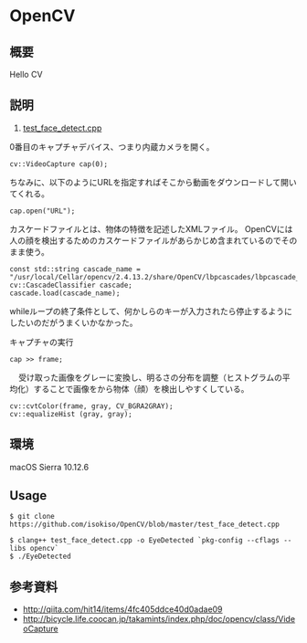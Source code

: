 # OpenCV


## 概要

Hello CV

## 説明

1. [test_face_detect.cpp](https://github.com/isokiso/OpenCV/blob/master/test_face_detect.cpp)

0番目のキャプチャデバイス、つまり内蔵カメラを開く。  

    cv::VideoCapture cap(0);

ちなみに、以下のようにURLを指定すればそこから動画をダウンロードして開いてくれる。

    cap.open("URL");

カスケードファイルとは、物体の特徴を記述したXMLファイル。
OpenCVには人の顔を検出するためのカスケードファイルがあらかじめ含まれているのでそのまま使う。

    const std::string cascade_name = "/usr/local/Cellar/opencv/2.4.13.2/share/OpenCV/lbpcascades/lbpcascade_frontalface.xml";
    cv::CascadeClassifier cascade;
    cascade.load(cascade_name);  

whileループの終了条件として、何かしらのキーが入力されたら停止するようにしたいのだがうまくいかなかった。

キャプチャの実行

    cap >> frame;
    
受け取った画像をグレーに変換し、明るさの分布を調整（ヒストグラムの平均化）することで画像をから物体（顔）を検出しやすくしている。

    cv::cvtColor(frame, gray, CV_BGRA2GRAY);
    cv::equalizeHist (gray, gray);

## 環境

macOS Sierra 10.12.6

## Usage

    $ git clone https://github.com/isokiso/OpenCV/blob/master/test_face_detect.cpp

    $ clang++ test_face_detect.cpp -o EyeDetected `pkg-config --cflags --libs opencv`
    $ ./EyeDetected


## 参考資料

- <http://qiita.com/hit14/items/4fc405ddce40d0adae09>
- <http://bicycle.life.coocan.jp/takamints/index.php/doc/opencv/class/VideoCapture>
